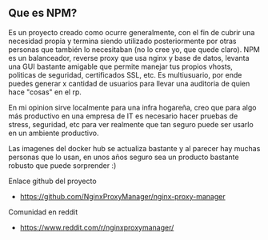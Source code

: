 ## Que es NPM?
Es un proyecto creado como ocurre generalmente, con el fin de cubrir una necesidad propia y termina siendo utilizado posteriormente por otras personas que también lo necesitaban (no lo cree yo, que quede claro). NPM es un balanceador, reverse proxy que usa nginx y base de datos, levanta una GUI bastante amigable que permite manejar tus propios vhosts, politicas de seguridad, certificados SSL, etc.
Es multiusuario, por ende puedes generar x cantidad de usuarios para llevar una auditoria de quien hace 
"cosas" en el rp.

En mi opinion sirve localmente para una infra hogareña, creo que para algo más productivo en una empresa de IT es necesario hacer pruebas de stress, seguridad, etc para ver realmente que tan seguro puede ser  usarlo en un ambiente productivo. 

Las imagenes del docker hub se actualiza bastante y al parecer hay muchas personas que lo usan, en unos años seguro sea un producto bastante robusto que puede sorprender :)

Enlace github del proyecto
* https://github.com/NginxProxyManager/nginx-proxy-manager

Comunidad en reddit
* https://www.reddit.com/r/nginxproxymanager/
